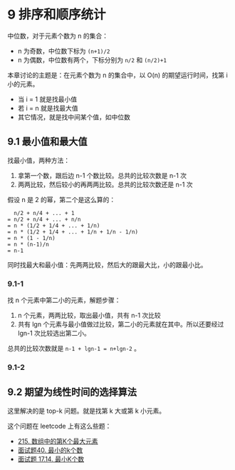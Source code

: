 # 9 排序和顺序统计

中位数，对于元素个数为 n 的集合：

* n 为奇数，中位数下标为 `(n+1)/2`
* n 为偶数，中位数有两个，下标分别为 `n/2` 和 `(n/2)+1`

本章讨论的主题是：在元素个数为 n 的集合中，以 O(n) 的期望运行时间，找第 i 小的元素。

* 当 i = 1 就是找最小值
* 若 i = n 就是找最大值
* 其它情况，就是找中间某个值，如中位数

## 9.1 最小值和最大值

找最小值，两种方法：

1. 拿第一个数，跟后边 n-1 个数比较。总共的比较次数是 n-1 次
2. 两两比较，然后较小的再两两比较。总共的比较次数还是 n-1 次

假设 n 是 2 的幂，第二个是这么算的：

```
  n/2 + n/4 + ... + 1 
= n/2 + n/4 + ... + n/n 
= n * (1/2 + 1/4 + ... + 1/n) 
= n * (1/2 + 1/4 + ... + 1/n + 1/n - 1/n)
= n * (1 - 1/n)
= n * (n-1)/n
= n-1
```

同时找最大和最小值：先两两比较，然后大的跟最大比，小的跟最小比。

### 9.1-1

找 n 个元素中第二小的元素，解题步骤：

1. n 个元素，两两比较，取出最小值，共有 n-1 次比较
2. 共有 lgn 个元素与最小值做过比较，第二小的元素就在其中。所以还要经过 lgn-1 次比较选出第二小。

总共的比较次数就是 `n-1 + lgn-1 = n+lgn-2` 。

### 9.1-2

## 9.2 期望为线性时间的选择算法

这里解决的是 top-k 问题。就是找第 k 大或第 k 小元素。

这个问题在 leetcode 上有这么些题：

* [215. 数组中的第K个最大元素](https://leetcode-cn.com/problems/kth-largest-element-in-an-array/)
* [面试题40. 最小的k个数](https://leetcode-cn.com/problems/zui-xiao-de-kge-shu-lcof/)
* [面试题 17.14. 最小K个数](https://leetcode-cn.com/problems/smallest-k-lcci/)

